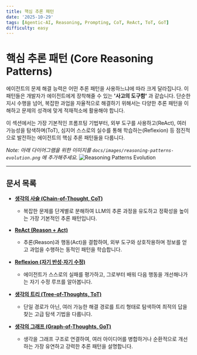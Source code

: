 ```yaml
---
title: 핵심 추론 패턴
date: '2025-10-29'
tags: [Agentic-AI, Reasoning, Prompting, CoT, ReAct, ToT, GoT]
difficulty: easy
---
```


# 핵심 추론 패턴 (Core Reasoning Patterns)

에이전트의 문제 해결 능력은 어떤 추론 패턴을 사용하느냐에 따라 크게 달라집니다. 이 패턴들은 개발자가 에이전트에게 장착해줄 수 있는 **'사고의 도구함'** 과 같습니다. 단순한 지시 수행을 넘어, 복잡한 과업을 자율적으로 해결하기 위해서는 다양한 추론 패턴을 이해하고 문제의 성격에 맞게 적재적소에 활용해야 합니다.

이 섹션에서는 가장 기본적인 프롬프팅 기법부터, 외부 도구를 사용하고(ReAct), 여러 가능성을 탐색하며(ToT), 심지어 스스로의 실수를 통해 학습하는(Reflexion) 등 점진적으로 발전하는 에이전트의 핵심 추론 패턴들을 다룹니다.

*Note: 아래 다이어그램을 위한 이미지를 `docs/images/reasoning-patterns-evolution.png` 에 추가해주세요.*
![Reasoning Patterns Evolution](../../images/reasoning-patterns-evolution.png)

______________________________________________________________________

## 문서 목록

- **[생각의 사슬 (Chain-of-Thought, CoT)](./chain-of-thought-cot.md)**

  - 복잡한 문제를 단계별로 분해하여 LLM의 추론 과정을 유도하고 정확성을 높이는 가장 기본적인 추론 패턴입니다.

- **[ReAct (Reason + Act)](./react.md)**

  - 추론(Reason)과 행동(Act)을 결합하여, 외부 도구와 상호작용하며 정보를 얻고 과업을 수행하는 동적인 패턴을 학습합니다.

- **[Reflexion (자기 반성·자기 수정)](./reflexion.md)**

  - 에이전트가 스스로의 실패를 평가하고, 그로부터 배워 다음 행동을 개선해나가는 자기 수정 루프를 알아봅니다.

- **[생각의 트리 (Tree-of-Thoughts, ToT)](./tree-of-thoughts-tot.md)**

  - 단일 경로가 아닌, 여러 가능한 해결 경로를 트리 형태로 탐색하여 최적의 답을 찾는 고급 탐색 기법을 다룹니다.

- **[생각의 그래프 (Graph-of-Thoughts, GoT)](./graph-of-thoughts-got.md)**

  - 생각을 그래프 구조로 연결하여, 여러 아이디어를 병합하거나 순환적으로 개선하는 가장 유연하고 강력한 추론 패턴을 설명합니다.
